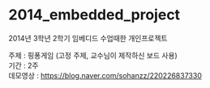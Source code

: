 # 2014_embedded_project
2014년 3학년 2학기 임베디드 수업때한 개인프로젝트

주제 : 핑퐁게임 (고정 주제, 교수님이 제작하신 보드 사용)  
기간 : 2주  
데모영상 : https://blog.naver.com/sohanzz/220226837330
